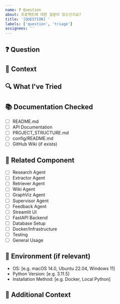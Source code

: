 ```yaml
---
name: ❓ Question
about: 프로젝트에 대한 질문이 있으신가요?
title: '[QUESTION] '
labels: ['question', 'triage']
assignees: ''
---
```


## ❓ Question
<!-- 궁금한 점을 명확하게 작성해주세요 -->

## 🎯 Context
<!-- 질문의 배경이나 상황을 설명해주세요 -->

## 🔍 What I've Tried
<!-- 이미 시도해본 것들이 있다면 설명해주세요 -->

## 📚 Documentation Checked
<!-- 확인해본 문서들에 체크해주세요 -->

- [ ] README.md
- [ ] API Documentation
- [ ] PROJECT_STRUCTURE.md
- [ ] config/README.md
- [ ] GitHub Wiki (if exists)

## 🧩 Related Component
<!-- 관련된 컴포넌트가 있다면 선택해주세요 -->

- [ ] Research Agent
- [ ] Extractor Agent
- [ ] Retriever Agent
- [ ] Wiki Agent
- [ ] GraphViz Agent
- [ ] Supervisor Agent
- [ ] Feedback Agent
- [ ] Streamlit UI
- [ ] FastAPI Backend
- [ ] Database Setup
- [ ] Docker/Infrastructure
- [ ] Testing
- [ ] General Usage

## 📱 Environment (if relevant)
<!-- 환경과 관련된 질문이라면 정보를 제공해주세요 -->

- OS: [e.g. macOS 14.0, Ubuntu 22.04, Windows 11]
- Python Version: [e.g. 3.11.5]
- Installation Method: [e.g. Docker, Local Python]

## 🔗 Additional Context
<!-- 추가적인 맥락이나 정보가 있다면 작성해주세요 -->